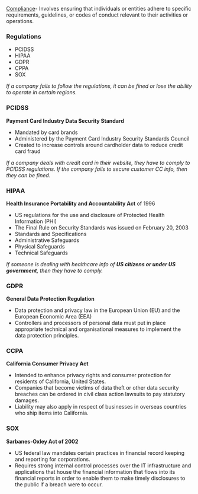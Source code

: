 
<u>Compliance</u>- Involves ensuring that individuals or entities adhere to specific requirements, guidelines, or codes of conduct relevant to their activities or operations.

### Regulations

+ PCIDSS
+ HIPAA
+ GDPR
+ CPPA
+ SOX

*If a company fails to follow the regulations, it can be fined or lose the ability to operate in certain regions.*

### PCIDSS

__Payment Card Industry Data Security Standard__
+ Mandated by card brands
+ Administered by the Payment Card Industry Security Standards Council
+ Created to increase controls around cardholder data to reduce credit card fraud

*If a company deals with credit card in their website, they have to comply to PCIDSS regulations. If the company fails to secure customer CC info, then they can be fined.*

### HIPAA 

__Health Insurance Portability and Accountability Act__ of 1996
+ US regulations for the use and disclosure of Protected Health Information (PHI)
+ The Final Rule on Security Standards was issued on February 20, 2003
+ Standards and Specifications
+ Administrative Safeguards
+ Physical Safeguards 
+ Technical Safeguards 

*If someone is dealing with healthcare info of __US citizens or under US government__, then they have to comply.*

### GDPR

__General Data Protection Regulation__
+ Data protection and privacy law in the European Union (EU) and the European Economic Area (EEA)
+ Controllers and processors of personal data must put in place appropriate technical and organisational measures to implement the data protection principles.

### CCPA

__California Consumer Privacy Act__

+ Intended to enhance privacy rights and consumer protection for residents of California, United States.
+ Companies that become victims of data theft or other data security breaches can be ordered in civil class action lawsuits to pay statutory damages.
+ Liability may also apply in respect of businesses in overseas countries who ship items into California.

### SOX

__Sarbanes-Oxley Act of 2002__

+ US federal law mandates certain practices in financial record keeping and reporting for corporations.
+ Requires strong internal control processes over the IT infrastructure and applications that house the financial information that flows into its financial reports in order to enable them to make timely disclosures to the public if a breach were to occur. 